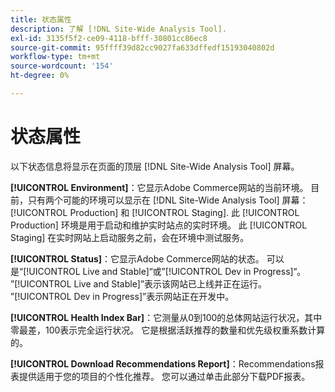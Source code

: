 ```yaml
---
title: 状态属性
description: 了解 [!DNL Site-Wide Analysis Tool].
exl-id: 3135f5f2-ce09-4118-bfff-30801cc86ec8
source-git-commit: 95ffff39d82cc9027fa633dffedf15193040802d
workflow-type: tm+mt
source-wordcount: '154'
ht-degree: 0%

---
```


# 状态属性

以下状态信息将显示在页面的顶层 [!DNL Site-Wide Analysis Tool] 屏幕。

**[!UICONTROL Environment]**：它显示Adobe Commerce网站的当前环境。 目前，只有两个可能的环境可以显示在 [!DNL Site-Wide Analysis Tool] 屏幕： [!UICONTROL Production] 和 [!UICONTROL Staging]. 此 [!UICONTROL Production] 环境是用于启动和维护实时站点的实时环境。 此 [!UICONTROL Staging] 在实时网站上启动服务之前，会在环境中测试服务。

**[!UICONTROL Status]**：它显示Adobe Commerce网站的状态。 可以是“[!UICONTROL Live and Stable]“或”[!UICONTROL Dev in Progress]“。 ”[!UICONTROL Live and Stable]”表示该网站已上线并正在运行。 ”[!UICONTROL Dev in Progress]”表示网站正在开发中。

**[!UICONTROL Health Index Bar]**：它测量从0到100的总体网站运行状况，其中零最差，100表示完全运行状况。 它是根据活跃推荐的数量和优先级权重系数计算的。

**[!UICONTROL Download Recommendations Report]**：Recommendations报表提供适用于您的项目的个性化推荐。 您可以通过单击此部分下载PDF报表。
